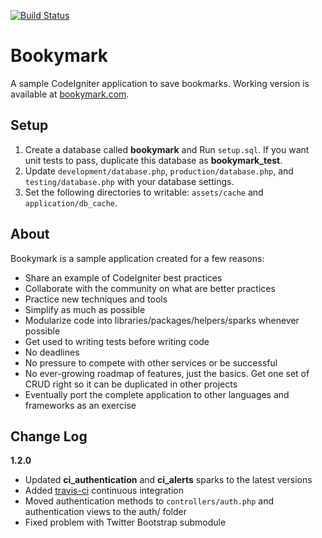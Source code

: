 [![Build Status](https://secure.travis-ci.org/mikedfunk/bookymark.png?branch=master)](http://travis-ci.org/mikedfunk/bookymark)

Bookymark
================

A sample CodeIgniter application to save bookmarks. Working version is available at [bookymark.com](http://bookymark.com).

Setup
----------------

1. Create a database called **bookymark** and Run ```setup.sql```. If you want unit tests to pass, duplicate this database as **bookymark_test**.
2. Update ```development/database.php```, ```production/database.php```, and ```testing/database.php``` with your database settings.
3. Set the following directories to writable: ```assets/cache``` and ```application/db_cache```.

About
----------------

Bookymark is a sample application created for a few reasons:

* Share an example of CodeIgniter best practices
* Collaborate with the community on what are better practices
* Practice new techniques and tools
* Simplify as much as possible
* Modularize code into libraries/packages/helpers/sparks whenever possible
* Get used to writing tests before writing code
* No deadlines
* No pressure to compete with other services or be successful
* No ever-growing roadmap of features, just the basics. Get one set of CRUD right so it can be duplicated in other projects
* Eventually port the complete application to other languages and frameworks as an exercise

Change Log
-----------------

**1.2.0**

* Updated **ci_authentication** and **ci_alerts** sparks to the latest versions
* Added [travis-ci](http://travis-ci.org) continuous integration
* Moved authentication methods to ```controllers/auth.php``` and authentication views to the auth/ folder
* Fixed problem with Twitter Bootstrap submodule